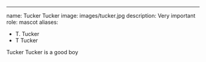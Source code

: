---
name: Tucker Tucker
image: images/tucker.jpg
description: Very important
role: mascot
aliases:
  - T. Tucker
  - T Tucker

Tucker Tucker is a good boy
